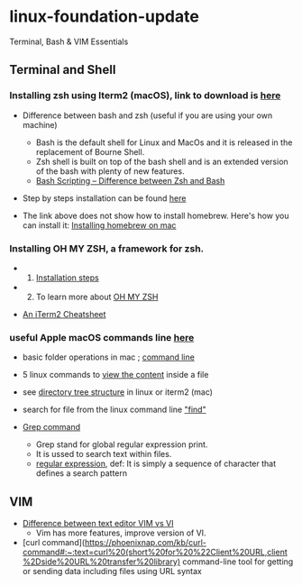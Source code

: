# linux-foundation-update
Terminal, Bash & VIM Essentials

## Terminal and Shell

### Installing zsh using Iterm2 (macOS), link to download is [here](https://iterm2.com)
- Difference between bash and zsh (useful if you are using your own machine)
  - Bash is the default shell for Linux and MacOs and it is released in the replacement of Bourne Shell.
  - Zsh shell is built on top of the bash shell and is an extended version of the bash with plenty of new features.
  - [Bash Scripting – Difference between Zsh and Bash](https://www.geeksforgeeks.org/bash-scripting-difference-between-zsh-and-bash/)


- Step by steps installation can be found [here](https://github.com/ohmyzsh/ohmyzsh/wiki/Installing-ZSH)
- The link above does not show how to install homebrew. Here's how you can install it:
[Installing homebrew on mac](https://brew.sh)

### Installing OH MY ZSH, a framework for zsh.
- 1. [Installation steps](https://github.com/ohmyzsh/ohmyzsh)
- 2. To learn more about [OH MY ZSH](https://ohmyz.sh)

- [An iTerm2 Cheatsheet](https://gist.github.com/squarism/ae3613daf5c01a98ba3a#tabs-and-windows)

### useful Apple macOS commands line [here](https://ss64.com/osx/)
- basic folder operations in mac ; [command line](https://appletoolbox.com/navigate-folders-using-the-mac-terminal/)
- 5 linux commands to [view the content](https://linuxhandbook.com/view-file-linux/) inside a file
- see [directory tree structure](https://www.cyberciti.biz/faq/linux-show-directory-structure-command-line/) in linux or iterm2 (mac)

- search for file from the linux command line ["find"](https://www.freecodecamp.org/news/how-to-search-for-files-from-the-linux-command-line/)
- [Grep command](https://phoenixnap.com/kb/grep-command-linux-unix-examples)
  - Grep stand for global regular expression print.
  - It is ussed to search text within files.
  - [regular expression](https://www3.ntu.edu.sg/home/ehchua/programming/howto/Regexe.html), def: It is simply a sequence of character that defines a search pattern


## VIM

- [Difference between text editor VIM vs VI](https://www.shell-tips.com/linux/vi-vs-vim/#gsc.tab=0)
   - Vim has more features, improve version of VI.
- [curl command](https://phoenixnap.com/kb/curl-command#:~:text=curl%20(short%20for%20%22Client%20URL,client%2Dside%20URL%20transfer%20library) command-line tool for getting or sending data including files using URL syntax
  






















